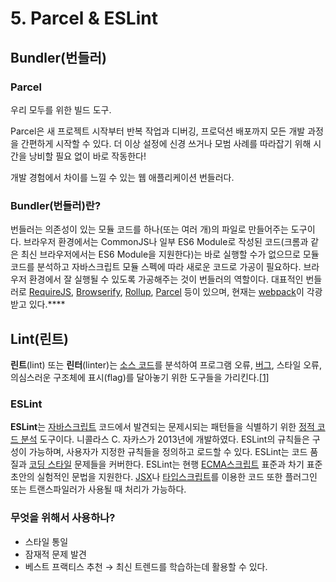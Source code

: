# 5. Parcel & ESLint

## Bundler(번들러)

### Parcel

우리 모두를 위한 빌드 도구.

Parcel은 새 프로젝트 시작부터 반복 작업과 디버깅, 프로덕션 배포까지 모든 개발 과정을 간편하게 시작할 수 있다. 더 이상 설정에 신경 쓰거나 모범 사례를 따라잡기 위해 시간을 낭비할 필요 없이 바로 작동한다!

개발 경험에서 차이를 느낄 수 있는 웹 애플리케이션 번들러다.

### Bundler(번들러)란?

번들러는 의존성이 있는 모듈 코드를 하나(또는 여러 개)의 파일로 만들어주는 도구이다. 브라우저 환경에서는 CommonJS나 일부 ES6 Module로 작성된 코드(크롬과 같은 최신 브라우저에서는 ES6 Module을 지원한다)는 바로 실행할 수가 없으므로 모듈 코드를 분석하고 자바스크립트 모듈 스펙에 따라 새로운 코드로 가공이 필요하다. 브라우저 환경에서 잘 실행될 수 있도록 가공해주는 것이 번들러의 역할이다. 대표적인 번들러로 [RequireJS](https://requirejs.org/), [Browserify](http://browserify.org/), [Rollup](https://rollupjs.org/guide/en), [Parcel](https://parceljs.org/) 등이 있으며, 현재는 [webpack](https://webpack.js.org/)이 각광받고 있다.****

## Lint(린트)

**린트**(lint) 또는 **린터**(linter)는 [소스 코드](https://ko.wikipedia.org/wiki/%EC%86%8C%EC%8A%A4_%EC%BD%94%EB%93%9C)를 분석하여 프로그램 오류, [버그](https://ko.wikipedia.org/wiki/%EB%B2%84%EA%B7%B8), 스타일 오류, 의심스러운 구조체에 표시(flag)를 달아놓기 위한 도구들을 가리킨다.[[1]](https://ko.wikipedia.org/wiki/%EB%A6%B0%ED%8A%B8_(%EC%86%8C%ED%94%84%ED%8A%B8%EC%9B%A8%EC%96%B4)#cite_note-1)

### ESLint

**ESLint**는 [자바스크립트](https://ko.wikipedia.org/wiki/%EC%9E%90%EB%B0%94%EC%8A%A4%ED%81%AC%EB%A6%BD%ED%8A%B8) 코드에서 발견되는 문제시되는 패턴들을 식별하기 위한 [정적 코드 분석](https://ko.wikipedia.org/wiki/%EC%A0%95%EC%A0%81_%ED%94%84%EB%A1%9C%EA%B7%B8%EB%9E%A8_%EB%B6%84%EC%84%9D) 도구이다. 니콜라스 C. 자카스가 2013년에 개발하였다. ESLint의 규칙들은 구성이 가능하며, 사용자가 지정한 규칙들을 정의하고 로드할 수 있다. ESLint는 코드 품질과 [코딩 스타일](https://ko.wikipedia.org/wiki/%ED%94%84%EB%A1%9C%EA%B7%B8%EB%9E%98%EB%B0%8D_%EC%BD%94%EB%93%9C_%EC%9E%91%EC%84%B1) 문제들을 커버한다. ESLint는 현행 [ECMA스크립트](https://ko.wikipedia.org/wiki/ECMA%EC%8A%A4%ED%81%AC%EB%A6%BD%ED%8A%B8) 표준과 차기 표준 초안의 실험적인 문법을 지원한다. [JSX](https://ko.wikipedia.org/wiki/JSX)나 [타입스크립트](https://ko.wikipedia.org/wiki/%ED%83%80%EC%9E%85%EC%8A%A4%ED%81%AC%EB%A6%BD%ED%8A%B8)를 이용한 코드 또한 플러그인 또는 트랜스파일러가 사용될 때 처리가 가능하다.

### 무엇을 위해서 사용하나?

- 스타일 통일
- 잠재적 문제 발견
- 베스트 프랙티스 추천 → 최신 트렌드를 학습하는데 활용할 수 있다.
